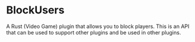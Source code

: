 # BlockUsers
A Rust (Video Game) plugin that allows you to block players. This is an API that can be used to support other plugins and be used in other plugins.
